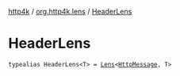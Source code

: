 [http4k](../index.md) / [org.http4k.lens](index.md) / [HeaderLens](./-header-lens.md)

# HeaderLens

`typealias HeaderLens<T> = `[`Lens`](-lens/index.md)`<`[`HttpMessage`](../org.http4k.core/-http-message/index.md)`, T>`